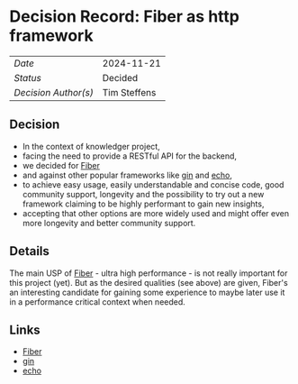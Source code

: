 # Decision Record: Fiber as http framework

|                      |              |
|----------------------|--------------|
| *Date*               | 2024-11-21   |
| *Status*             | Decided      |
| *Decision Author(s)* | Tim Steffens |

## Decision

* In the context of knowledger project,
* facing the need to provide a RESTful API for the backend,
* we decided for [Fiber](https://github.com/gofiber/fiber) 
* and against other popular frameworks like [gin](https://github.com/gin-gonic/gin) and [echo](https://github.com/labstack/echo),
* to achieve easy usage, easily understandable and concise code, good community support, longevity and 
the possibility to try out a new framework claiming to be highly performant to gain new insights,
* accepting that other options are more widely used and might offer even more longevity and better community support.

## Details

The main USP of [Fiber](https://github.com/gofiber/fiber) - ultra high performance - is not really important for this
project (yet). But as the desired qualities (see above) are given, Fiber's an interesting candidate for gaining some
experience to maybe later use it in a performance critical context when needed.

## Links

* [Fiber](https://github.com/gofiber/fiber)
* [gin](https://github.com/gin-gonic/gin)
* [echo](https://github.com/labstack/echo)